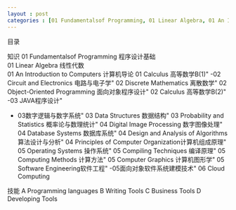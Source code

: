 ```yaml
---
layout : post
categories : [01 Fundamentalsof Programming, 01 Linear Algebra, 01 An Introduction to Computers, 01 Calculus, 02 Discrete Mathematics, 02 Object-Oriented Programming, 03 Data Structures, 03 Probability and Statistics, 04 Digital Image Processing, 04 Database Systems, 04 Design and Analysis of Algorithms, 04 Principles of Computer Organization, 05 Operating Systems, 05 Compiling Techniques, 05 Computing Methods, 05 Computer Graphics, 05 Software Engineering, 06 Cloud Computing, A programming languages, B Writing Tools, C Business Tools, D Developing Tools]
---
```

目录

知识
01 Fundamentalsof Programming 程序设计基础  
01 Linear Algebra 线性代数   
01 An Introduction to Computers 计算机导论 
01 Calculus 高等数学B(1)"
-02 Circuit and Electronics 电路与电子学"
02 Discrete Mathematics 离散数学"
02 Object-Oriented Programming 面向对象程序设计"
02 Calculus 高等数学B(2)"
-03 JAVA程序设计"
- 03数字逻辑与数字系统"
03 Data Structures 数据结构"
03 Probability and Statistics 概率论与数理统计"
04 Digital Image Processing 数字图像处理"
04 Database Systems 数据库系统"
04 Design and Analysis of Algorithms 算法设计与分析"
04 Principles of Computer Organization计算机组成原理"
05 Operating Systems 操作系统"
05 Compiling Techniques 编译原理"
05 Computing Methods 计算方法"
05 Computer Graphics 计算机图形学"
05 Software Engineering软件工程"
-05面向对象软件系统建模技术"
06 Cloud Computing

技能
A Programming languages 
B Writing Tools
C Business Tools
D Developing Tools
